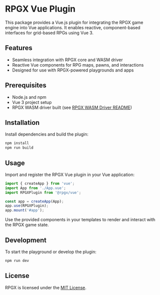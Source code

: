 # RPGX Vue Plugin

This package provides a Vue.js plugin for integrating the RPGX game engine into Vue applications. It enables reactive, component-based interfaces for grid-based RPGs using Vue 3.

## Features

- Seamless integration with RPGX core and WASM driver
- Reactive Vue components for RPG maps, pawns, and interactions
- Designed for use with RPGX-powered playgrounds and apps

## Prerequisites

- Node.js and npm
- Vue 3 project setup
- RPGX WASM driver built (see [RPGX WASM Driver README](../../drivers/wasm/README.md))

## Installation

Install dependencies and build the plugin:

```sh
npm install
npm run build
```

## Usage

Import and register the RPGX Vue plugin in your Vue application:

```js
import { createApp } from 'vue';
import App from './App.vue';
import RPGXPlugin from '@rpgx/vue';

const app = createApp(App);
app.use(RPGXPlugin);
app.mount('#app');
```

Use the provided components in your templates to render and interact with the RPGX game state.

## Development

To start the playground or develop the plugin:

```sh
npm run dev
```

## License

RPGX is licensed under the [MIT License](../../../LICENSE).
